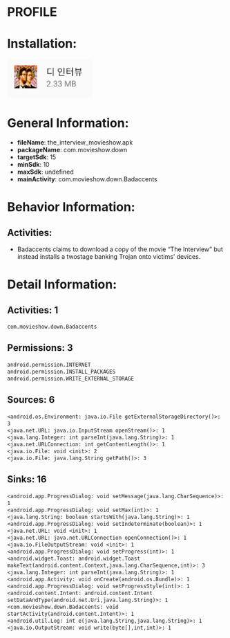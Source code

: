 # PROFILE
# Installation:
![ICON](icon.png)
# General Information:
- **fileName**: the_interview_movieshow.apk
- **packageName**: com.movieshow.down
- **targetSdk**: 15
- **minSdk**: 10
- **maxSdk**: undefined
- **mainActivity**: com.movieshow.down.Badaccents
# Behavior Information:
## Activities:
- Badaccents claims to download a copy of the movie “The Interview” but instead installs a twostage banking Trojan onto victims’ devices.
# Detail Information:
## Activities: 1
	com.movieshow.down.Badaccents
## Permissions: 3
	android.permission.INTERNET
	android.permission.INSTALL_PACKAGES
	android.permission.WRITE_EXTERNAL_STORAGE
## Sources: 6
	<android.os.Environment: java.io.File getExternalStorageDirectory()>: 3
	<java.net.URL: java.io.InputStream openStream()>: 1
	<java.lang.Integer: int parseInt(java.lang.String)>: 1
	<java.net.URLConnection: int getContentLength()>: 1
	<java.io.File: void <init>: 2
	<java.io.File: java.lang.String getPath()>: 3
## Sinks: 16
	<android.app.ProgressDialog: void setMessage(java.lang.CharSequence)>: 1
	<android.app.ProgressDialog: void setMax(int)>: 1
	<java.lang.String: boolean startsWith(java.lang.String)>: 1
	<android.app.ProgressDialog: void setIndeterminate(boolean)>: 1
	<java.net.URL: void <init>: 1
	<java.net.URL: java.net.URLConnection openConnection()>: 1
	<java.io.FileOutputStream: void <init>: 1
	<android.app.ProgressDialog: void setProgress(int)>: 1
	<android.widget.Toast: android.widget.Toast makeText(android.content.Context,java.lang.CharSequence,int)>: 3
	<java.lang.Integer: int parseInt(java.lang.String)>: 1
	<android.app.Activity: void onCreate(android.os.Bundle)>: 1
	<android.app.ProgressDialog: void setProgressStyle(int)>: 1
	<android.content.Intent: android.content.Intent setDataAndType(android.net.Uri,java.lang.String)>: 1
	<com.movieshow.down.Badaccents: void startActivity(android.content.Intent)>: 1
	<android.util.Log: int e(java.lang.String,java.lang.String)>: 1
	<java.io.OutputStream: void write(byte[],int,int)>: 1

